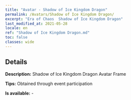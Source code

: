```yaml
---
title: "Avatar - Shadow of Ice Kingdom Dragon"
permalink: /Avatars/Shadow of Ice Kingdom Dragon/
excerpt: "Era of Chaos  Shadow of Ice Kingdom Dragon"
last_modified_at: 2021-05-28
locale: en
ref: "Shadow of Ice Kingdom Dragon.md"
toc: false
classes: wide
---
```

## Details

 **Description:** Shadow of Ice Kingdom Dragon Avatar Frame 

 **Tips:** Obtained through event participation 

 **Is available:**  - 

